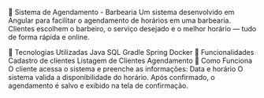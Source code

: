 💈 Sistema de Agendamento - Barbearia
Um sistema desenvolvido em Angular para facilitar o agendamento de horários em uma barbearia. Clientes escolhem o barbeiro, o serviço desejado e o melhor horário — tudo de forma rápida e online.

🚀 Tecnologias Utilizadas
Java
SQL
Gradle
Spring
Docker
🎯 Funcionalidades
Cadastro de clientes
Listagem de Clientes
Agendamento
🧠 Como Funciona
O cliente acessa o sistema e preenche as informações:
Data e horário
O sistema valida a disponibilidade do horário.
Após confirmado, o agendamento é salvo e exibido na tela de confirmação.
